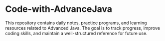 # Code-with-AdvanceJava
 This repository contains daily notes, practice programs, and learning resources related to Advanced Java. The goal is to track progress, improve coding skills, and maintain a well-structured reference for future use.
